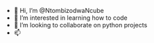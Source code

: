 - 👋 Hi, I’m @NtombizodwaNcube
- 👀 I’m interested in learning how to code
- 💞️ I’m looking to collaborate on python projects
- 📫 

<!---
NtombizodwaNcube/NtombizodwaNcube is a ✨ special ✨ repository because its `README.md` (this file) appears on your GitHub profile.
You can click the Preview link to take a look at your changes.
--->
